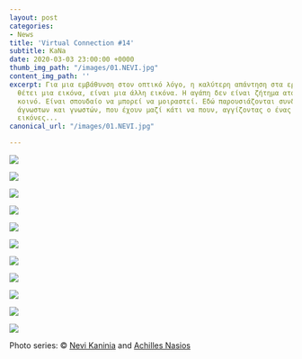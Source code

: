 ```yaml
---
layout: post
categories:
- News
title: 'Virtual Connection #14'
subtitle: KaNa
date: 2020-03-03 23:00:00 +0000
thumb_img_path: "/images/01.NEVI.jpg"
content_img_path: ''
excerpt: Για μια εμβάθυνση στον οπτικό λόγο, η καλύτερη απάντηση στα ερωτήματα που
  θέτει μια εικόνα, είναι μια άλλη εικόνα. Η αγάπη δεν είναι ζήτημα ατομικό, αλλά
  κοινό. Είναι σπουδαίο να μπορεί να μοιραστεί. Εδώ παρουσιάζονται συνδέσεις φίλων,
  άγνωστων και γνωστών, που έχουν μαζί κάτι να πουν, αγγίζοντας ο ένας τον άλλον με
  εικόνες...
canonical_url: "/images/01.NEVI.jpg"

---
```

![](/images/bwok-2.jpg)

![](/images/01.NEVI.jpg)

![](/images/02.NEVI_MG_2288.jpg)

![](/images/03.NEVI.jpg)

![](/images/04.NEVI_MG_1682.jpg)

![](/images/05.NEVI.jpg)

![](/images/06.NEVI.jpg)

![](/images/07.NEVI.jpg)

![](/images/08.NEVI.jpg)

![](/images/09.NEVI.jpg)

![](/images/10.NEVI_MG_6818.jpg)

Photo series: © <a href="https://www.facebook.com/nevi.kaninia" target="blank">Nevi Kaninia</a> and  <a href="https://anikon.org/" target="blank">Achilles Nasios</a>